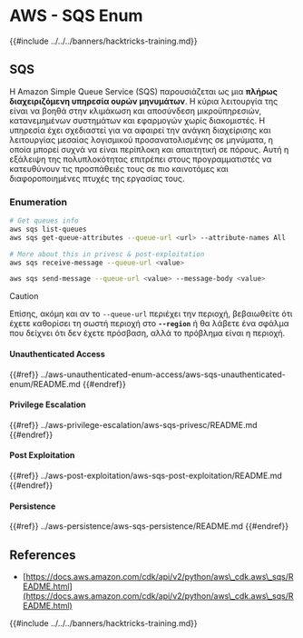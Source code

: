 # AWS - SQS Enum

{{#include ../../../banners/hacktricks-training.md}}

## SQS

Η Amazon Simple Queue Service (SQS) παρουσιάζεται ως μια **πλήρως διαχειριζόμενη υπηρεσία ουρών μηνυμάτων**. Η κύρια λειτουργία της είναι να βοηθά στην κλιμάκωση και αποσύνδεση μικροϋπηρεσιών, κατανεμημένων συστημάτων και εφαρμογών χωρίς διακομιστές. Η υπηρεσία έχει σχεδιαστεί για να αφαιρεί την ανάγκη διαχείρισης και λειτουργίας μεσαίας λογισμικού προσανατολισμένης σε μηνύματα, η οποία μπορεί συχνά να είναι περίπλοκη και απαιτητική σε πόρους. Αυτή η εξάλειψη της πολυπλοκότητας επιτρέπει στους προγραμματιστές να κατευθύνουν τις προσπάθειές τους σε πιο καινοτόμες και διαφοροποιημένες πτυχές της εργασίας τους.

### Enumeration
```bash
# Get queues info
aws sqs list-queues
aws sqs get-queue-attributes --queue-url <url> --attribute-names All

# More about this in privesc & post-exploitation
aws sqs receive-message --queue-url <value>

aws sqs send-message --queue-url <value> --message-body <value>
```
> [!CAUTION]
> Επίσης, ακόμη και αν το `--queue-url` περιέχει την περιοχή, βεβαιωθείτε ότι έχετε καθορίσει τη σωστή περιοχή στο **`--region`** ή θα λάβετε ένα σφάλμα που δείχνει ότι δεν έχετε πρόσβαση, αλλά το πρόβλημα είναι η περιοχή.

#### Unauthenticated Access

{{#ref}}
../aws-unauthenticated-enum-access/aws-sqs-unauthenticated-enum/README.md
{{#endref}}

#### Privilege Escalation

{{#ref}}
../aws-privilege-escalation/aws-sqs-privesc/README.md
{{#endref}}

#### Post Exploitation

{{#ref}}
../aws-post-exploitation/aws-sqs-post-exploitation/README.md
{{#endref}}

#### Persistence

{{#ref}}
../aws-persistence/aws-sqs-persistence/README.md
{{#endref}}

## References

- [https://docs.aws.amazon.com/cdk/api/v2/python/aws\_cdk.aws\_sqs/README.html](https://docs.aws.amazon.com/cdk/api/v2/python/aws\_cdk.aws\_sqs/README.html)

{{#include ../../../banners/hacktricks-training.md}}
